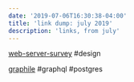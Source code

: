 ```yaml
---
date: '2019-07-06T16:30:38-04:00'
title: 'link dump: july 2019'
description: 'links, from july'
---
```

[web-server-survey](https://news.netcraft.com/archives/2017/06/27/june-2017-web-server-survey.html) #design 

[graphile](https://www.graphile.org/) #graphql #postgres
